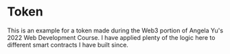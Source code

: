 # Token
This is an example for a token made during the Web3 portion of Angela Yu's 2022 Web Development Course. I have applied plenty of the logic here to different smart contracts I have built since.

